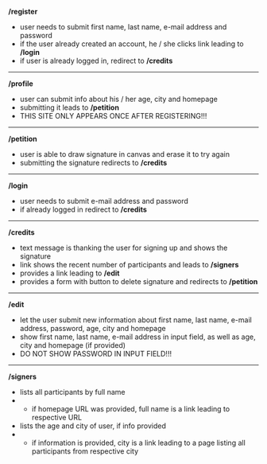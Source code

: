 **/register**

- user needs to submit first name, last name, e-mail address and password
- if the user already created an account, he / she clicks link leading to **/login**
- if user is already logged in, redirect to **/credits**

---

**/profile**

- user can submit info about his / her age, city and homepage
- submitting it leads to **/petition**
- THIS SITE ONLY APPEARS ONCE AFTER REGISTERING!!!

---

**/petition**

- user is able to draw signature in canvas and erase it to try again
- submitting the signature redirects to **/credits**

---

**/login**

- user needs to submit e-mail address and password
- if already logged in redirect to **/credits**

---

**/credits**

- text message is thanking the user for signing up and shows the signature
- link shows the recent number of participants and leads to **/signers**
- provides a link leading to **/edit**
- provides a form with button to delete signature and redirects to **/petition**

---

**/edit**

- let the user submit new information about first name, last name, e-mail address, password, age, city and homepage
- show first name, last name, e-mail address in input field, as well as age, city and homepage (if provided)
- DO NOT SHOW PASSWORD IN INPUT FIELD!!!

---

**/signers**

- lists all participants by full name
- - if homepage URL was provided, full name is a link leading to respective URL
- lists the age and city of user, if info provided 
- - if information is provided, city is a link leading to a page listing all participants from respective city